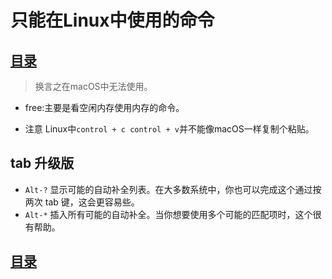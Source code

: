 # 只能在Linux中使用的命令

## [目录](./summary.md)

> 换言之在macOS中无法使用。

- free:主要是看空闲内存使用内存的命令。

- 注意 Linux中`control + c control + v`并不能像macOS一样复制个粘贴。

## tab 升级版
- `Alt-?`	显示可能的自动补全列表。在大多数系统中，你也可以完成这个通过按 两次 tab 键，这会更容易些。
- `Alt-*`	插入所有可能的自动补全。当你想要使用多个可能的匹配项时，这个很有帮助。


## [目录](./summary.md)
